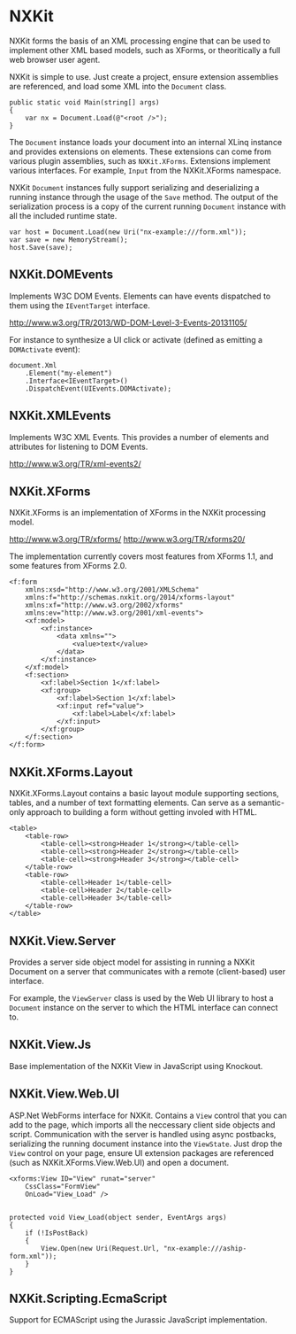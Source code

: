 NXKit
==========

NXKit forms the basis of an XML processing engine that can be used to implement other XML based models, such as XForms, or theoritically a full web browser user agent.

NXKit is simple to use. Just create a project, ensure extension assemblies are referenced, and load some XML into the `Document` class.

    public static void Main(string[] args)
    {
        var nx = Document.Load(@"<root />");
    }

The `Document` instance loads your document into an internal XLinq instance and provides extensions on elements. These extensions can come from various plugin assemblies, such as `NXKit.XForms`.
Extensions implement various interfaces. For example, `Input` from the NXKit.XForms namespace.

NXKit `Document` instances fully support serializing and deserializing a running instance through the usage of the `Save` method. The output of the serialization process is a copy of the current running `Document` instance with all the included runtime state.

    var host = Document.Load(new Uri("nx-example:///form.xml"));
    var save = new MemoryStream();
    host.Save(save);


NXKit.DOMEvents
----------

Implements W3C DOM Events. Elements can have events dispatched to them using the `IEventTarget` interface.

http://www.w3.org/TR/2013/WD-DOM-Level-3-Events-20131105/

For instance to synthesize a UI click or activate (defined as emitting a `DOMActivate` event):

    document.Xml
        .Element("my-element")
        .Interface<IEventTarget>()
        .DispatchEvent(UIEvents.DOMActivate);


NXKit.XMLEvents
----------

Implements W3C XML Events. This provides a number of elements and attributes for listening to DOM Events.

http://www.w3.org/TR/xml-events2/

NXKit.XForms
----------

NXKit.XForms is an implementation of XForms in the NXKit processing model.

http://www.w3.org/TR/xforms/
http://www.w3.org/TR/xforms20/

The implementation currently covers most features from XForms 1.1, and some features from XForms 2.0.

    <f:form 
        xmlns:xsd="http://www.w3.org/2001/XMLSchema"
        xmlns:f="http://schemas.nxkit.org/2014/xforms-layout"
        xmlns:xf="http://www.w3.org/2002/xforms"
        xmlns:ev="http://www.w3.org/2001/xml-events">
        <xf:model>
            <xf:instance>
                <data xmlns="">
                    <value>text</value>
                </data>
            </xf:instance>
        </xf:model>
        <f:section>
            <xf:label>Section 1</xf:label>
            <xf:group>
                <xf:label>Section 1</xf:label>
                <xf:input ref="value">
                    <xf:label>Label</xf:label>
                </xf:input>
            </xf:group>
        </f:section>
    </f:form>


NXKit.XForms.Layout
----------

NXKit.XForms.Layout contains a basic layout module supporting sections, tables, and a number of text formatting elements. Can serve as a semantic-only approach to building a form without getting involed with HTML.

    <table>
        <table-row>
            <table-cell><strong>Header 1</strong></table-cell>
            <table-cell><strong>Header 2</strong></table-cell>
            <table-cell><strong>Header 3</strong></table-cell>
        </table-row>
        <table-row>
            <table-cell>Header 1</table-cell>
            <table-cell>Header 2</table-cell>
            <table-cell>Header 3</table-cell>
        </table-row>
    </table>

NXKit.View.Server
----------

Provides a server side object model for assisting in running a NXKit Document on a server that communicates with a remote (client-based) user interface.

For example, the `ViewServer` class is used by the Web UI library to host a `Document` instance on the server to which the HTML interface can connect to.

NXKit.View.Js
----------

Base implementation of the NXKit View in JavaScript using Knockout.


NXKit.View.Web.UI
----------

ASP.Net WebForms interface for NXKit. Contains a `View` control that you can add to the page, which imports all the neccessary client side objects and script. Communication with the server is handled using async postbacks, serializing the running document instance into the `ViewState`. Just drop the `View` control on your page, ensure UI extension packages are referenced (such as NXKit.XForms.View.Web.UI) and open a document.

    <xforms:View ID="View" runat="server"
        CssClass="FormView"
        OnLoad="View_Load" />


    protected void View_Load(object sender, EventArgs args)
    {
        if (!IsPostBack)
        {
            View.Open(new Uri(Request.Url, "nx-example:///aship-form.xml"));
        }
    }

NXKit.Scripting.EcmaScript
----------

Support for ECMAScript using the Jurassic JavaScript implementation.
